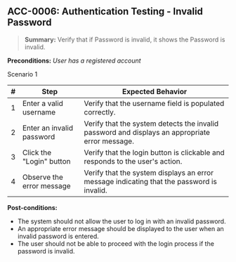 ## **ACC-0006:** Authentication Testing - Invalid Password

> **Summary:** Verify that if Password is invalid, it shows the Password is invalid.

**Preconditions:** _User has a registered account_

Scenario 1

| \# | Step | Expected Behavior |
|----|------|-------------------|
| 1 | Enter a valid username | Verify that the username field is populated correctly. |
| 2 | Enter an invalid password | Verify that the system detects the invalid password and displays an appropriate error message. |
| 3 | Click the "Login" button | Verify that the login button is clickable and responds to the user's action. |
| 4 | Observe the error message | Verify that the system displays an error message indicating that the password is invalid. |

**Post-conditions:**

- The system should not allow the user to log in with an invalid password.
- An appropriate error message should be displayed to the user when an invalid password is entered.
- The user should not be able to proceed with the login process if the password is invalid.
